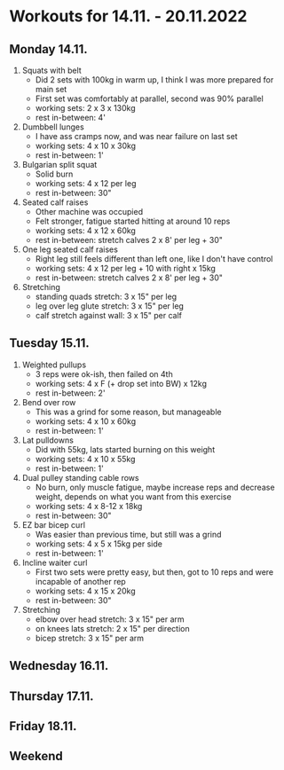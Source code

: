 # Workouts for 14.11. - 20.11.2022

## Monday 14.11.

1. Squats with belt
   - Did 2 sets with 100kg in warm up, I think I was more prepared for main set
   - First set was comfortably at parallel, second was 90% parallel
   - working sets: 2 x 3 x 130kg
   - rest in-between: 4'
2. Dumbbell lunges
   - I have ass cramps now, and was near failure on last set
   - working sets: 4 x 10 x 30kg
   - rest in-between: 1'
3. Bulgarian split squat
   - Solid burn
   - working sets: 4 x 12 per leg
   - rest in-between: 30"
4. Seated calf raises
   - Other machine was occupied
   - Felt stronger, fatigue started hitting at around 10 reps
   - working sets: 4 x 12 x 60kg
   - rest in-between: stretch calves 2 x 8' per leg + 30"
5. One leg seated calf raises
   - Right leg still feels different than left one, like I don't have control
   - working sets: 4 x 12 per leg + 10 with right x 15kg
   - rest in-between: stretch calves 2 x 8' per leg + 30"
6. Stretching
   - standing quads stretch: 3 x 15" per leg
   - leg over leg glute stretch: 3 x 15" per leg
   - calf stretch against wall: 3 x 15" per calf

## Tuesday 15.11.

1. Weighted pullups
   - 3 reps were ok-ish, then failed on 4th
   - working sets: 4 x F (+ drop set into BW) x 12kg
   - rest in-between: 2'
2. Bend over row
   - This was a grind for some reason, but manageable
   - working sets: 4 x 10 x 60kg
   - rest in-between: 1'
3. Lat pulldowns
   - Did with 55kg, lats started burning on this weight
   - working sets: 4 x 10 x 55kg
   - rest in-between: 1'
4. Dual pulley standing cable rows
   - No burn, only muscle fatigue, maybe increase reps and decrease weight, depends on what you want from this exercise
   - working sets: 4 x 8-12 x 18kg
   - rest in-between: 30"
5. EZ bar bicep curl
   - Was easier than previous time, but still was a grind
   - working sets: 4 x 5 x 15kg per side
   - rest in-between: 1'
6. Incline waiter curl
   - First two sets were pretty easy, but then, got to 10 reps and were incapable of another rep
   - working sets: 4 x 15 x 20kg
   - rest in-between: 30"
7. Stretching
   - elbow over head stretch: 3 x 15" per arm
   - on knees lats stretch: 2 x 15" per direction
   - bicep stretch: 3 x 15" per arm

## Wednesday 16.11.

## Thursday 17.11.

## Friday 18.11.

## Weekend

